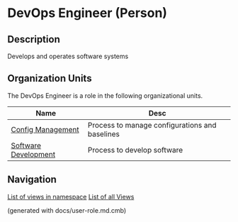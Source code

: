 # DevOps Engineer (Person)

## Description
Develops and operates software systems

## Organization Units
The DevOps Engineer is a role in the following organizational units.

| Name | Desc |
|---|---|
| [Config Management](../../mybank/project-management/config-management.md) | Process to manage configurations and baselines |
| [Software Development](../../mybank/project-management/software-development.md) | Process to develop software |


## Navigation
[List of views in namespace](./views-in-namespace.md)
[List of all Views](../../views.md)

(generated with docs/user-role.md.cmb)
